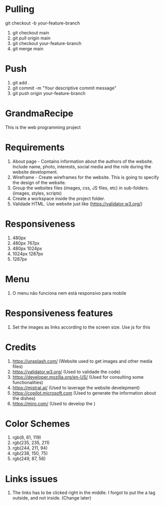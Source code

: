 # Pulling
git checkout -b your-feature-branch

1. git checkout main
2. git pull origin main
3. git checkout your-feature-branch
4. git merge main


# Push
1. git add .
2. git commit -m "Your descriptive commit message"
3. git push origin your-feature-branch



# GrandmaRecipe
This is the web programming project


# Requirements
1. About page - Contains information about the authors of the website. Include name, photo, interests, social media and the role during the website development.
2. Wireframe - Create wireframes for the website. This is going to specify the design of the website.
3. Group the websites files (images, css, JS files, etc) in sub-folders. (images, styles, scripts)
4. Create a workspace inside the project folder.
5. Validade HTML. Use website just like (https://validator.w3.org/)


# Responsiveness
1. 480px
2. 480px 767px
3. 480px 1024px
4. 1024px 1287px
5. 1287px


# Menu
1. O menu não funciona nem está responsivo para mobile


# Responsiveness features
1. Set the images as links according to the screen size. Use js for this


# Credits
1. https://unsplash.com/ (Website used to get images and other media files)
2. https://validator.w3.org/ (Used to validade the code)
3. https://developer.mozilla.org/en-US/ (Used for consulting some functionalities)
4. https://mistral.ai/ (Used to laverage the website develepment)
5. https://copilot.microsoft.com (Used to generate the information about the dishes)
6. https://miro.com/ (Used to develop the )


# Color Schemes
1. rgb(8, 61, 119)
2. rgb(235, 235, 211)
3. rgb(244, 211, 94)
5. rgb(238, 150, 75)
6. rgb(249, 87, 56)


# Links issues
1. The links has to be clicked right in the middle. I forgot to put the a tag outside, and not inside. (Change later)
